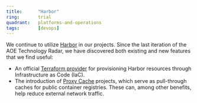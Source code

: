 ```yaml
---
title:      "Harbor"
ring:       trial
quadrant:   platforms-and-operations
tags:       [devops]
---
```


We continue to utilize [Harbor](https://goharbor.io) in our projects. Since the last iteration of the AOE Technology Radar, we have discovered both existing and new features that we find useful:

- An official [Terraform provider](https://registry.terraform.io/providers/goharbor/harbor/latest) for provisioning Harbor resources through Infrastructure as Code (IaC).
- The introduction of [Proxy Cache](https://goharbor.io/docs/latest/administration/configure-proxy-cache/) projects, which serve as pull-through caches for public container registries. These can, among other benefits, help reduce external network traffic.
